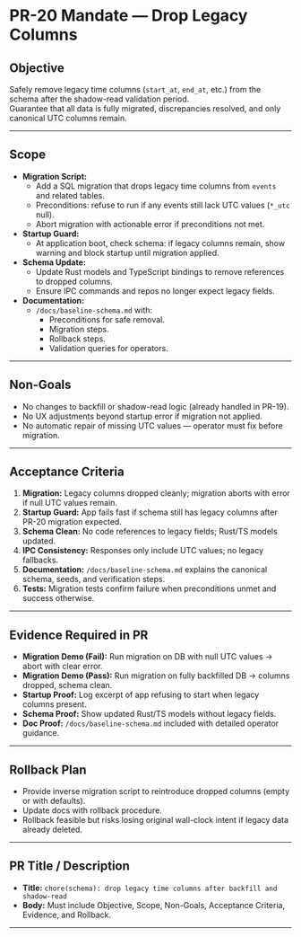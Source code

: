 # PR-20 Mandate — Drop Legacy Columns

## Objective
Safely remove legacy time columns (`start_at`, `end_at`, etc.) from the schema after the shadow-read validation period.  
Guarantee that all data is fully migrated, discrepancies resolved, and only canonical UTC columns remain.

---

## Scope
- **Migration Script:**
  - Add a SQL migration that drops legacy time columns from `events` and related tables.
  - Preconditions: refuse to run if any events still lack UTC values (`*_utc` null).
  - Abort migration with actionable error if preconditions not met.
- **Startup Guard:**
  - At application boot, check schema: if legacy columns remain, show warning and block startup until migration applied.
- **Schema Update:**
  - Update Rust models and TypeScript bindings to remove references to dropped columns.
  - Ensure IPC commands and repos no longer expect legacy fields.
- **Documentation:**
  - `/docs/baseline-schema.md` with:
    - Preconditions for safe removal.
    - Migration steps.
    - Rollback steps.
    - Validation queries for operators.

---

## Non-Goals
- No changes to backfill or shadow-read logic (already handled in PR-19).  
- No UX adjustments beyond startup error if migration not applied.  
- No automatic repair of missing UTC values — operator must fix before migration.  

---

## Acceptance Criteria
1. **Migration:** Legacy columns dropped cleanly; migration aborts with error if null UTC values remain.  
2. **Startup Guard:** App fails fast if schema still has legacy columns after PR-20 migration expected.  
3. **Schema Clean:** No code references to legacy fields; Rust/TS models updated.  
4. **IPC Consistency:** Responses only include UTC values; no legacy fallbacks.  
5. **Documentation:** `/docs/baseline-schema.md` explains the canonical schema, seeds, and verification steps.
6. **Tests:** Migration tests confirm failure when preconditions unmet and success otherwise.  

---

## Evidence Required in PR
- **Migration Demo (Fail):** Run migration on DB with null UTC values → abort with clear error.  
- **Migration Demo (Pass):** Run migration on fully backfilled DB → columns dropped, schema clean.  
- **Startup Proof:** Log excerpt of app refusing to start when legacy columns present.  
- **Schema Proof:** Show updated Rust/TS models without legacy fields.  
- **Doc Proof:** `/docs/baseline-schema.md` included with detailed operator guidance.

---

## Rollback Plan
- Provide inverse migration script to reintroduce dropped columns (empty or with defaults).  
- Update docs with rollback procedure.  
- Rollback feasible but risks losing original wall-clock intent if legacy data already deleted.  

---

## PR Title / Description
- **Title:** `chore(schema): drop legacy time columns after backfill and shadow-read`  
- **Body:** Must include Objective, Scope, Non-Goals, Acceptance Criteria, Evidence, and Rollback.

---
```
